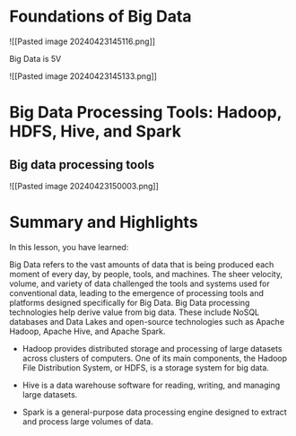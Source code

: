 
# Foundations of Big Data

![[Pasted image 20240423145116.png]]

Big Data is 5V 

![[Pasted image 20240423145133.png]]

# Big Data Processing Tools: Hadoop, HDFS, Hive, and Spark

## Big data processing tools 

![[Pasted image 20240423150003.png]]

# Summary and Highlights 

In this lesson, you have learned:

Big Data refers to the vast amounts of data that is being produced each moment of every day, by people, tools, and machines. The sheer velocity, volume, and variety of data challenged the tools and systems used for conventional data, leading to the emergence of processing tools and platforms designed specifically for Big Data. Big Data processing technologies help derive value from big data. These include NoSQL databases and Data Lakes and open-source technologies such as Apache Hadoop, Apache Hive, and Apache Spark.

- Hadoop provides distributed storage and processing of large datasets across clusters of computers. One of its main components, the Hadoop File Distribution System, or HDFS, is a storage system for big data.
    
- Hive is a data warehouse software for reading, writing, and managing large datasets.
    
- Spark is a general-purpose data processing engine designed to extract and process large volumes of data.

